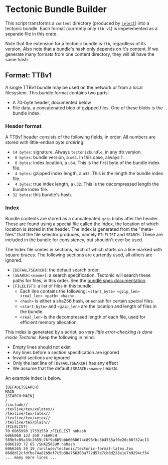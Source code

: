 # Tectonic Bundle Builder

This script transforms a `content` directory (produced by [`select`](../select)) into a tectonic bundle.
Each format (currently only `ttb v1`) is impelemented as a separate file in this crate.

Note that the extension for a tectonic bundle is `ttb`, regardless of its version. Also note that a bundle's hash only depends on it's content. If we generate many formats from one content directory, they will all have the same hash.

## Format: TTBv1

A single TTBv1 bundle may be used on the network or from a local filesystem. This bundle format contains two parts:

 - A 70-byte header, documented below
 - File data, a concatenated blob of gzipped files. One of these blobs is the bundle index.

### Header format
A TTBv1 header consists of the following fields, in order.
All numbers are stored with little-endian byte ordering.

 - `14 bytes`: signature. Always `tectonicbundle`, in any ttb version.
 - ` 8 bytes`: bundle version, a `u64`. In this case, always 1.
 - ` 8 bytes`: index location, a `u64`. This is the first byte of the bundle index file.
 - ` 4 bytes`: gzipped index length, a `u32`. This is the length the bundle index file.
 - ` 4 bytes`: true index length, a `u32`. This is the decompressed length the bundle index file.
 - `32 bytes`: this bundle's hash.

### Index
Bundle contents are stored as a concatenated `gzip` blobs after the header. These are found using a special file called the Index, the location of which location is stored in the header. The index is generated from the "meta-files" that the file selector produces, namely `FILELIST` and `SEARCH`. These are included in the bundle for consistency, but shouldn't ever be used.

The Index file comes in sections, each of which starts on a line marked with square braces. The following sections are currently used, all others are ignored.

 - `[DEFAULTSEARCH]`: the default search order.
 - `[SEARCH:<name>]`: a search specification. Tectonic will search these paths for files, in this order. See the [bundle spec documentation](../../bundles/README.md).
 - `[FILELIST]`: a list of files in this bundle.
   - Each line contains the following: `<start_byte> <gzip_len> <real_len> <path> <hash>`
   - `<hash>` is either a sha256 hash, or `nohash` for certain special files.
   - `<start_byte>` and `<gzip_len>` are the location and length of files in the bundle.
   - `<real_len>` is the decompressed length of each file, used for efficient memory allocation.

This index is generated by a script, so *very little error-checking is done inside Tectonic*. Keep the following in mind:
 - Empty lines should not exist
 - Any lines before a section specification are ignored
 - Invalid sections are ignored
 - Only the last line of `[DEFAULTSEARCH]` has any effect
 - We assume that the default `[SEARCH:<name>]` exists.

An example index is below.
```
[DEFAULTSEARCH]
MAIN
[SEARCH:MAIN]
/
/include//
/texlive/tex/xelatex//
/texlive/tex/latex//
/texlive/tex/xetex//
/texlive/tex/plain//
[FILELIST]
70 6065990 17331559 /FILELIST nohash
6066060 133 360 /SEARCH 589b5c09a33c2655c76f9a6b9bbb6060674c896fbc5b4555af0e20c86f32ac13
6066193 72 65 /SHA256SUM nohash
6066265 39 19 /include/tectonic/tectonic-format-latex.tex 86d8d12cfdfbe74a81b9df7c5b38a766303a772d57e7cb0d228e1e7b9294cf34
... many more lines ...
```